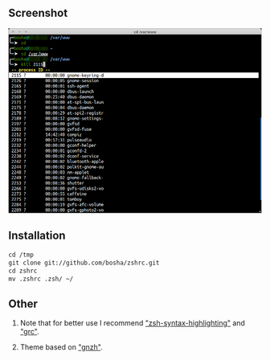 ## Screenshot ##

![Screenshot](screenshot.png "Screenshot")

## Installation ##

    cd /tmp
    git clone git://github.com/bosha/zshrc.git
    cd zshrc
    mv .zshrc .zsh/ ~/

## Other ##

1. Note that for better use I recommend ["zsh-syntax-highlighting"](https://github.com/zsh-users/zsh-syntax-highlighting) and ["grc"](http://packages.ubuntu.com/quantal/grc).

2. Theme based on ["gnzh"](https://github.com/robbyrussell/oh-my-zsh/blob/master/themes/gnzh.zsh-theme).
